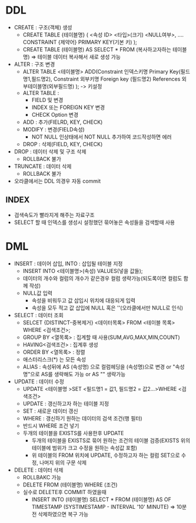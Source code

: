 # DDL
- CREATE : 구조(객체) 생성
    - CREATE TABLE {테이블명} (
        <속성 ID> <타입>(크기) <NULL여부>,
        ....
        CONSTRAINT {제약어} PRIMARY KEY(기본 키)
    );
    - CREATE TABLE (테이블명) AS SELECT * FROM (복사하고자하는 테이블명) => 테이블 데이터 복사해서 새로 생성 가능
- ALTER : 구조 변경
    - ALTER TABLE <테이블명> ADD(Constraint 인덱스키명 Primary Key(필드명1,필드명2), Constraint 외부키명 Foreign key (필드명2) References 외부테이블명(외부필드명)  );  -> 키설정
    - ALTER TABLE :    
        - FIELD 및 변경
        - INDEX 또는 FOREIGN KEY 변경
        - CHECK Option 변경
    - ADD : 추가(FIELRD, KEY, CHECK)
    - MODIFY : 변경(FIELD속성)
        - NOT NULL 인상태에서 NOT NULL 추가하여 코드작성하면 에러
    - DROP : 삭제(FIELD, KEY, CHECK)
- DROP : 데이터 삭제 및 구조 삭제
    - ROLLBACK 불가
- TRUNCATE : 데이터 삭제
    - ROLLBACK 불가
- 오라클에서는 DDL 의경우 자동 commit

## INDEX
- 검색속도가 빨라지게 해주는 자료구조
- SELECT 할 때 인덱스를 생성시 설정했던 묶어놓은 속성들을 검색할때 사용

# DML
- INSERT : 데이어 삽입, INTO : 삽입될 테이블 지정
    - INSERT INTO <테이블명>(속성) VALUES(넣을 값들);
    - 데이터의 개수와 컬럼의 개수가 같은경우 컬럼 생략가능(되도록이면 컬럼도 함께 작성)
    - NULL값 입력
        - 속성을 비워두고 값 삽입시 위치에 대응되게 입력
        - 속성을 모두 적고 값 삽입에 NULL 혹은 ''(오라클에서만 NULL로 인식)
- SELECT : 데이터 조회
    - SELCET {DISTINCT-중복제거} <데이터목록> FROM <테이블 목록> WHERE <검색조건>;
    - GROUP BY <열목록> : 집계할 때 사용(SUM,AVG,MAX,MIN,COUNT)
    - HAVING<검색조건> : 집계후 생성
    - ORDER BY <열목록> : 정렬
    - 애스터리스크(*) 는 모든 속성
    - ALIAS : 속성뒤에 AS (속성명) 으로 컬럼헤딩을 (속성명)으로 변경 or "속성명"으로 AS를 생략해도 가능 or AS "" 생략가능
- UPDATE : 데이터 수정
    - UPDATE <테이블명 >SET <필드명1 = 값1, 필드명2 = 값2...>WHERE <검색조건>
    - UPDATE : 갱신하고자 하는 테이블 지정
    - SET : 새로운 데이터 갱신
    - WHERE : 갱신하기 원하는 데이터의 검색 조건(행 필터)
    - 반드시 WHERE 조건 넣기
    - 두개의 테이블을 EXISTS를 사용한후 UPDATE
        - 두개의 테이블을 EXISTS로 묶어 원하는 조건의 테이블 검증(EXISTS 위의 테이블에 범위가 크고 수정을 원하는 속성값 포함)
        - 위 테이블의 FROM 위치에 UPDATE, 수정하고자 하는 컬럼 SET으로 수정, 나머지 위의 구문 삭제
- DELETE : 데이터 삭제
    - ROLLBAKC 가능
    - DELETE FROM (테이블명) WHERE (조건)
    - 실수로 DELETE후 COMMIT 하였을때 
        - INSERT INTO (테이블명) SELECT * FROM (테이블명) AS OF TIMESTAMP (SYSTIMESTAMP - INTERVAL '10' MINUTE) => 10분전 삭제하였으면 복구 가능
